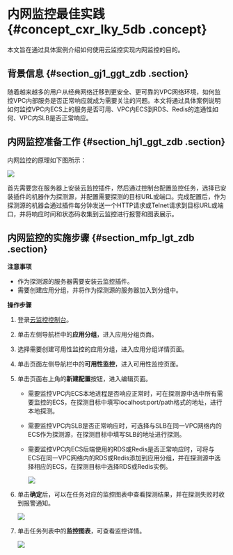 # 内网监控最佳实践 {#concept_cxr_lky_5db .concept}

本文旨在通过具体案例介绍如何使用云监控实现内网监控的目的。

## 背景信息 {#section_gj1_ggt_zdb .section}

随着越来越多的用户从经典网络迁移到更安全、更可靠的VPC网络环境，如何监控VPC内部服务是否正常响应就成为需要关注的问题。本文将通过具体案例说明如何监控VPC内ECS上的服务是否可用、VPC内ECS到RDS、Redis的连通性如何、VPC内SLB是否正常响应。

## 内网监控准备工作 {#section_hj1_ggt_zdb .section}

内网监控的原理如下图所示：

![](http://static-aliyun-doc.oss-cn-hangzhou.aliyuncs.com/assets/img/6244/15486504735495_zh-CN.png)

首先需要您在服务器上安装云监控插件，然后通过控制台配置监控任务，选择已安装插件的机器作为探测源，并配置需要探测的目标URL或端口。完成配置后，作为探测源的机器会通过插件每分钟发送一个HTTP请求或Telnet请求到目标URL或端口，并将响应时间和状态码收集到云监控进行报警和图表展示。

## 内网监控的实施步骤 {#section_mfp_lgt_zdb .section}

**注意事项**

-   作为探测源的服务器需要安装云监控插件。
-   需要创建应用分组，并将作为探测源的服务器加入到分组中。

**操作步骤**

1.  登录[云监控控制台](https://cloudmonitor.console.aliyun.com)。
2.  单击左侧导航栏中的**应用分组**，进入应用分组页面。
3.  选择需要创建可用性监控的应用分组，进入应用分组详情页面。
4.  单击页面左侧导航栏中的**可用性监控**，进入可用性监控页面。
5.  单击页面右上角的**新建配置**按钮，进入编辑页面。
    -   需要监控VPC内ECS本地进程是否响应正常时，可在探测源中选中所有需要监控的ECS，在探测目标中填写localhost:port/path格式的地址，进行本地探测。
    -   需要监控VPC内SLB是否正常响应时，可选择与SLB在同一VPC网络内的ECS作为探测源，在探测目标中填写SLB的地址进行探测。
    -   需要监控VPC内ECS后端使用的RDS或Redis是否正常响应时，可将与ECS在同一VPC网络内的RDS或Redis添加到应用分组，并在探测源中选择相应的ECS，在探测目标中选择RDS或Redis实例。

        ![](http://static-aliyun-doc.oss-cn-hangzhou.aliyuncs.com/assets/img/6244/15486504735496_zh-CN.png)

6.  单击**确定**后，可以在任务对应的监控图表中查看探测结果，并在探测失败时收到报警通知。

    ![](http://static-aliyun-doc.oss-cn-hangzhou.aliyuncs.com/assets/img/6244/15486504735498_zh-CN.png)

7.  单击任务列表中的**监控图表**，可查看监控详情。

    ![](http://static-aliyun-doc.oss-cn-hangzhou.aliyuncs.com/assets/img/6244/15486504745499_zh-CN.png)


